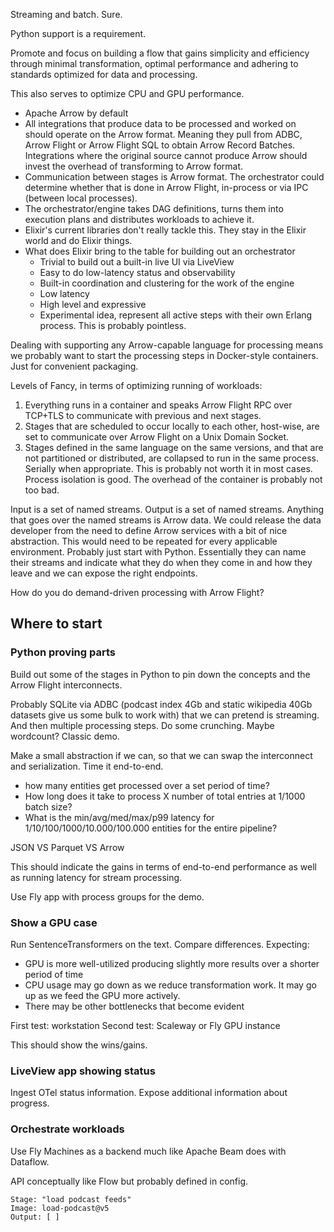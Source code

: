 Streaming and batch. Sure.

Python support is a requirement.

Promote and focus on building a flow that gains simplicity and efficiency through minimal transformation, optimal performance and adhering to standards optimized for data and processing.

This also serves to optimize CPU and GPU performance.

- Apache Arrow by default
- All integrations that produce data to be processed and worked on should operate on the Arrow format. Meaning they pull from ADBC, Arrow Flight or Arrow Flight SQL to obtain Arrow Record Batches. Integrations where the original source cannot produce Arrow should invest the overhead of transforming to Arrow format.
- Communication between stages is Arrow format. The orchestrator could determine whether that is done in Arrow Flight, in-process or via IPC (between local processes).
- The orchestrator/engine takes DAG definitions, turns them into execution plans and distributes workloads to achieve it.
- Elixir's current libraries don't really tackle this. They stay in the Elixir world and do Elixir things.
- What does Elixir bring to the table for building out an orchestrator
	- Trivial to build out a built-in live UI via LiveView
	- Easy to do low-latency status and observability
	- Built-in coordination and clustering for the work of the engine
	- Low latency
	- High level and expressive
	- Experimental idea, represent all active steps with their own Erlang process. This is probably pointless.

Dealing with supporting any Arrow-capable language for processing means we probably want to start the processing steps in Docker-style containers. Just for convenient packaging.

Levels of Fancy, in terms of optimizing running of workloads:

1. Everything runs in a container and speaks Arrow Flight RPC over TCP+TLS to communicate with previous and next stages.
2. Stages that are scheduled to occur locally to each other, host-wise, are set to communicate over Arrow Flight on a Unix Domain Socket.
3. Stages defined in the same language on the same versions, and that are not partitioned or distributed, are collapsed to run in the same process. Serially when appropriate. This is probably not worth it in most cases. Process isolation is good. The overhead of the container is probably not too bad.

Input is a set of named streams. Output is a set of named streams.
Anything that goes over the named streams is Arrow data. We could release the data developer from the need to define Arrow services with a bit of nice abstraction. This would need to be repeated for every applicable environment. Probably just start with Python.
Essentially they can name their streams and indicate what they do when they come in and how they leave and we can expose the right endpoints.

How do you do demand-driven processing with Arrow Flight?

## Where to start

### Python proving parts

Build out some of the stages in Python to pin down the concepts and the Arrow Flight interconnects.

Probably SQLite via ADBC (podcast index 4Gb and static wikipedia 40Gb datasets give us some bulk to work with) that we can pretend is streaming. And then multiple processing steps.
Do some crunching. Maybe wordcount? Classic demo.

Make a small abstraction if we can, so that we can swap the interconnect and serialization.
Time it end-to-end.

- how many entities get processed over a set period of time?
- How long does it take to process X number of total entries at 1/1000 batch size?
- What is the min/avg/med/max/p99 latency for 1/10/100/1000/10.000/100.000 entities for the entire pipeline?

JSON VS Parquet VS Arrow

This should indicate the gains in terms of end-to-end performance as well as running latency for stream processing.

Use Fly app with process groups for the demo.

### Show a GPU case

Run SentenceTransformers on the text. Compare differences. Expecting:

- GPU is more well-utilized producing slightly more results over a shorter period of time
- CPU usage may go down as we reduce transformation work. It may go up as we feed the GPU more actively.
- There may be other bottlenecks that become evident

First test: workstation
Second test: Scaleway or Fly GPU instance

This should show the wins/gains.

### LiveView app showing status

Ingest OTel status information. Expose additional information about progress.

### Orchestrate workloads
Use Fly Machines as a backend much like Apache Beam does with Dataflow.

API conceptually like Flow but probably defined in config.

```
Stage: "load podcast feeds"
Image: load-podcast@v5
Output: [ ]
```